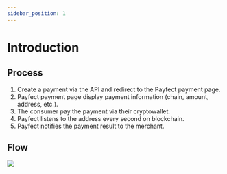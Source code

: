 ```yaml
---
sidebar_position: 1
---
```


# Introduction

## Process

1. Create a payment via the API and redirect to the Payfect payment page.
2. Payfect payment page display payment information (chain, amount, address, etc.).
3. The consumer pay the payment via their cryptowallet.
4. Payfect listens to the address every second on blockchain.
5. Payfect notifies the payment result to the merchant.

## Flow

![](/img/flow.svg)
